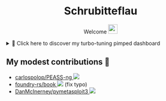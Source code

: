 <h1 align=center>Schrubitteflau</h1>

<p align="center">Welcome <img src="https://media.giphy.com/media/hvRJCLFzcasrR4ia7z/giphy.gif" width="25px"></p>

<details>
  <summary>🍿 Click here to discover my turbo-tuning pimped dashboard</summary>

   ---

   | ![](http://github-profile-summary-cards.vercel.app/api/cards/profile-details?username=Schrubitteflau&theme=nord_dark) | ![](https://github-readme-streak-stats.herokuapp.com/?user=Schrubitteflau&hide_border=true&date_format=M%20j%5B%2C%20Y%5D&background=2D3742&stroke=2D3742&ring=6bbbca&fire=6bbbca&currStreakNum=fff&sideNums=6bbbca&currStreakLabel=6bbbca&sideLabels=fff&dates=fff) |
   | :-: | :-: |

   | ![](http://github-profile-summary-cards.vercel.app/api/cards/stats?username=Schrubitteflau&theme=nord_dark) | ![](http://github-profile-summary-cards.vercel.app/api/cards/productive-time?username=Schrubitteflau&theme=nord_dark&utcOffset=8)| ![](http://github-profile-summary-cards.vercel.app/api/cards/repos-per-language?username=Schrubitteflau&hide=Html&theme=nord_dark) |
   | :-: | :-: | :-: |

   ---

</details>

## My modest contributions 🍟

- <a href="https://github.com/carlospolop/PEASS-ng">carlospolop/PEASS-ng  <img src="https://img.shields.io/github/stars/carlospolop/PEASS-ng.svg?style=social&label=Star&maxAge=14400"></a>
- <a href="https://github.com/foundry-rs/book">foundry-rs/book  <img src="https://img.shields.io/github/stars/foundry-rs/book.svg?style=social&label=Star&maxAge=14400"></a> (fix typo)
- <a href="https://github.com/DanMcInerney/pymetasploit3">DanMcInerney/pymetasploit3  <img src="https://img.shields.io/github/stars/DanMcInerney/pymetasploit3.svg?style=social&label=Star&maxAge=14400"></a>
